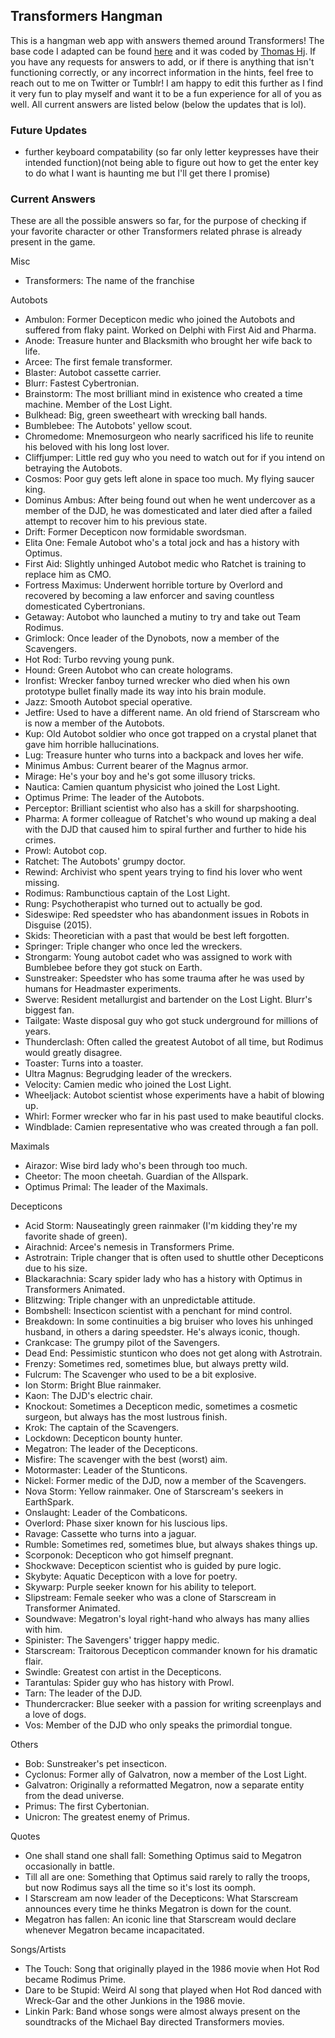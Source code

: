 ## Transformers Hangman

This is a hangman web app with answers themed around Transformers! The base code I adapted can be found [here](https://www.sololearn.com/en/compiler-playground/WyyBylG1NvdU/#js) and it was coded by [Thomas Hj](https://www.sololearn.com/en/Profile/2280953). If you have any requests for answers to add, or if there is anything that isn't functioning correctly, or any incorrect information in the hints, feel free to reach out to me on Twitter or Tumblr! I am happy to edit this further as I find it very fun to play myself and want it to be a fun experience for all of you as well. All current answers are listed below (below the updates that is lol).

### Future Updates

- further keyboard compatability (so far only letter keypresses have their intended function)(not being able to figure out how to get the enter key to do what I want is haunting me but I'll get there I promise)

### Current Answers

These are all the possible answers so far, for the purpose of checking if your favorite character or other Transformers related phrase is already present in the game.

Misc
- Transformers: The name of the franchise

Autobots
- Ambulon: Former Decepticon medic who joined the Autobots and suffered from flaky paint. Worked on Delphi with First Aid and Pharma.
- Anode: Treasure hunter and Blacksmith who brought her wife back to life.
- Arcee: The first female transformer.
- Blaster: Autobot cassette carrier.
- Blurr: Fastest Cybertronian.
- Brainstorm: The most brilliant mind in existence who created a time machine. Member of the Lost Light.
- Bulkhead: Big, green sweetheart with wrecking ball hands.
- Bumblebee: The Autobots' yellow scout.
- Chromedome: Mnemosurgeon who nearly sacrificed his life to reunite his beloved with his long lost lover.
- Cliffjumper: Little red guy who you need to watch out for if you intend on betraying the Autobots.
- Cosmos: Poor guy gets left alone in space too much. My flying saucer king.
- Dominus Ambus: After being found out when he went undercover as a member of the DJD, he was domesticated and later died after a failed attempt to recover him to his previous state.
- Drift: Former Decepticon now formidable swordsman.
- Elita One: Female Autobot who's a total jock and has a history with Optimus.
- First Aid: Slightly unhinged Autobot medic who Ratchet is training to replace him as CMO.
- Fortress Maximus: Underwent horrible torture by Overlord and recovered by becoming a law enforcer and saving countless domesticated Cybertronians.
- Getaway: Autobot who launched a mutiny to try and take out Team Rodimus.
- Grimlock: Once leader of the Dynobots, now a member of the Scavengers.
- Hot Rod: Turbo revving young punk.
- Hound: Green Autobot who can create holograms.
- Ironfist: Wrecker fanboy turned wrecker who died when his own prototype bullet finally made its way into his brain module.
- Jazz: Smooth Autobot special operative.
- Jetfire: Used to have a different name. An old friend of Starscream who is now a member of the Autobots.
- Kup: Old Autobot soldier who once got trapped on a crystal planet that gave him horrible hallucinations.
- Lug: Treasure hunter who turns into a backpack and loves her wife.
- Minimus Ambus: Current bearer of the Magnus armor.
- Mirage: He's your boy and he's got some illusory tricks.
- Nautica: Camien quantum physicist who joined the Lost Light.
- Optimus Prime: The leader of the Autobots.
- Perceptor: Brilliant scientist who also has a skill for sharpshooting.
- Pharma: A former colleague of Ratchet's who wound up making a deal with the DJD that caused him to spiral further and further to hide his crimes.
- Prowl: Autobot cop.
- Ratchet: The Autobots' grumpy doctor.
- Rewind: Archivist who spent years trying to find his lover who went missing.
- Rodimus: Rambunctious captain of the Lost Light.
- Rung: Psychotherapist who turned out to actually be god.
- Sideswipe: Red speedster who has abandonment issues in Robots in Disguise (2015).
- Skids: Theoretician with a past that would be best left forgotten.
- Springer: Triple changer who once led the wreckers.
- Strongarm: Young autobot cadet who was assigned to work with Bumblebee before they got stuck on Earth.
- Sunstreaker: Speedster who has some trauma after he was used by humans for Headmaster experiments.
- Swerve: Resident metallurgist and bartender on the Lost Light. Blurr's biggest fan.
- Tailgate: Waste disposal guy who got stuck underground for millions of years.
- Thunderclash: Often called the greatest Autobot of all time, but Rodimus would greatly disagree.
- Toaster: Turns into a toaster.
- Ultra Magnus: Begrudging leader of the wreckers.
- Velocity: Camien medic who joined the Lost Light.
- Wheeljack: Autobot scientist whose experiments have a habit of blowing up.
- Whirl: Former wrecker who far in his past used to make beautiful clocks.
- Windblade: Camien representative who was created through a fan poll.

Maximals
- Airazor: Wise bird lady who's been through too much.
- Cheetor: The moon cheetah. Guardian of the Allspark.
- Optimus Primal: The leader of the Maximals.

Decepticons
- Acid Storm: Nauseatingly green rainmaker (I'm kidding they're my favorite shade of green).
- Airachnid: Arcee's nemesis in Transformers Prime.
- Astrotrain: Triple changer that is often used to shuttle other Decepticons due to his size.
- Blackarachnia: Scary spider lady who has a history with Optimus in Transformers Animated.
- Blitzwing: Triple changer with an unpredictable attitude.
- Bombshell: Insecticon scientist with a penchant for mind control.
- Breakdown: In some continuities a big bruiser who loves his unhinged husband, in others a daring speedster. He's always iconic, though.
- Crankcase: The grumpy pilot of the Savengers.
- Dead End: Pessimistic stunticon who does not get along with Astrotrain.
- Frenzy: Sometimes red, sometimes blue, but always pretty wild.
- Fulcrum: The Scavenger who used to be a bit explosive.
- Ion Storm: Bright Blue rainmaker.
- Kaon: The DJD's electric chair.
- Knockout: Sometimes a Decepticon medic, sometimes a cosmetic surgeon, but always has the most lustrous finish.
- Krok: The captain of the Scavengers.
- Lockdown: Decepticon bounty hunter.
- Megatron: The leader of the Decepticons.
- Misfire: The scavenger with the best (worst) aim.
- Motormaster: Leader of the Stunticons.
- Nickel: Former medic of the DJD, now a member of the Scavengers.
- Nova Storm: Yellow rainmaker. One of Starscream's seekers in EarthSpark.
- Onslaught: Leader of the Combaticons.
- Overlord: Phase sixer known for his luscious lips.
- Ravage: Cassette who turns into a jaguar.
- Rumble: Sometimes red, sometimes blue, but always shakes things up.
- Scorponok: Decepticon who got himself pregnant.
- Shockwave: Decepticon scientist who is guided by pure logic.
- Skybyte: Aquatic Decepticon with a love for poetry.
- Skywarp: Purple seeker known for his ability to teleport.
- Slipstream: Female seeker who was a clone of Starscream in Transformer Animated.
- Soundwave: Megatron's loyal right-hand who always has many allies with him.
- Spinister: The Savengers' trigger happy medic.
- Starscream: Traitorous Decepticon commander known for his dramatic flair.
- Swindle: Greatest con artist in the Decepticons.
- Tarantulas: Spider guy who has history with Prowl.
- Tarn: The leader of the DJD.
- Thundercracker: Blue seeker with a passion for writing screenplays and a love of dogs.
- Vos: Member of the DJD who only speaks the primordial tongue.

Others
- Bob: Sunstreaker's pet insecticon.
- Cyclonus: Former ally of Galvatron, now a member of the Lost Light.
- Galvatron: Originally a reformatted Megatron, now a separate entity from the dead universe.
- Primus: The first Cybertonian.
- Unicron: The greatest enemy of Primus.

Quotes
- One shall stand one shall fall: Something Optimus said to Megatron occasionally in battle.
- Till all are one: Something that Optimus said rarely to rally the troops, but now Rodimus says all the time so it's lost its oomph.
- I Starscream am now leader of the Decepticons: What Starscream announces every time he thinks Megatron is down for the count.
- Megatron has fallen: An iconic line that Starscream would declare whenever Megatron became incapacitated.

Songs/Artists
- The Touch: Song that originally played in the 1986 movie when Hot Rod became Rodimus Prime.
- Dare to be Stupid: Weird Al song that played when Hot Rod danced with Wreck-Gar and the other Junkions in the 1986 movie.
- Linkin Park: Band whose songs were almost always present on the soundtracks of the Michael Bay directed Transformers movies.
